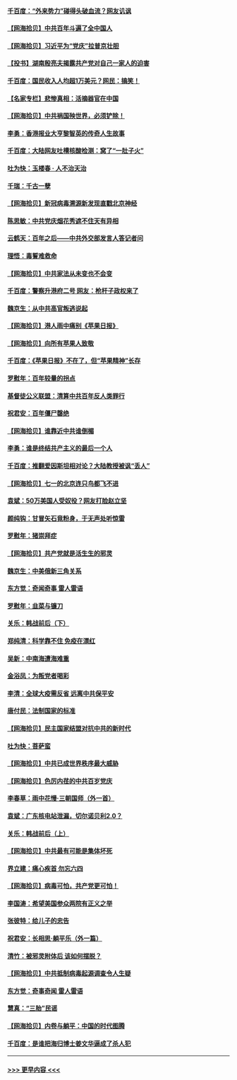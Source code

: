 #### [千百度：“外来势力”碰得头破血流？网友讥讽](../pages/nsc993/n13064878.md?t=07032151) 
#### [【网海拾贝】中共百年斗遍了全中国人](../pages/nsc993/n13060020.md?t=07032151) 
#### [【网海拾贝】习近平为“党庆”拉普京壮胆](../pages/nsc993/n13057781.md?t=07032151) 
#### [【投书】湖南殷亮夫揭露共产党对自己一家人的迫害](../pages/nsc993/n13057744.md?t=07032151) 
#### [千百度：国民收入人均超1万美元？网民：搞笑！](../pages/nsc993/n13057692.md?t=07032151) 
#### [【名家专栏】悲惨真相：活摘器官在中国](../pages/nsc993/n13056611.md?t=07032151) 
#### [【网海拾贝】中共祸国殃世界，必须铲除！](../pages/nsc993/n13056011.md?t=07032151) 
#### [李勇：香港报业大亨黎智英的传奇人生故事](../pages/nsc993/n13055258.md?t=07032151) 
#### [千百度：大陆网友吐槽核酸检测：窝了“一肚子火”](../pages/nsc993/n13055194.md?t=07032151) 
#### [吐为快：玉楼春 · 人不治天治](../pages/nsc993/n13054028.md?t=07032151) 
#### [千瑞：千古一孽](../pages/nsc993/n13054016.md?t=07032151) 
#### [【网海拾贝】新冠病毒溯源新发现直戳北京神经](../pages/nsc993/n13052425.md?t=07032151) 
#### [陈思敏：中共党庆烟花秀遮不住天有异相](../pages/nsc993/n13052020.md?t=07032151) 
#### [云鹤天：百年之后——中共外交部发言人答记者问](../pages/nsc993/n13051604.md?t=07032151) 
#### [理悟：毒誓难救命](../pages/nsc993/n13051601.md?t=07032151) 
#### [【网海拾贝】中共家法从未变也不会变](../pages/nsc993/n13050366.md?t=07032151) 
#### [千百度：警察升港府二号 网友：枪杆子政权来了](../pages/nsc993/n13050261.md?t=07032151) 
#### [魏京生：从中共高官叛逃说起](../pages/nsc993/n13048997.md?t=07032151) 
#### [【网海拾贝】港人雨中痛别《苹果日报》](../pages/nsc993/n13048941.md?t=07032151) 
#### [【网海拾贝】向所有苹果人致敬](../pages/nsc993/n13046795.md?t=07032151) 
#### [千百度：《苹果日报》不在了，但“苹果精神”长存](../pages/nsc993/n13046703.md?t=07032151) 
#### [罗慰年：百年较量的拐点](../pages/nsc993/n13046542.md?t=07032151) 
#### [基督徒公义联盟：清算中共百年反人类罪行](../pages/nsc993/n13046499.md?t=07032151) 
#### [祝君安：百年僵尸罄绝](../pages/nsc993/n13045595.md?t=07032151) 
#### [【网海拾贝】谁靠近中共谁倒楣](../pages/nsc993/n13044667.md?t=07032151) 
#### [李勇：谁是终结共产主义的最后一个人](../pages/nsc993/n13044397.md?t=07032151) 
#### [千百度：推翻爱因斯坦相对论？大陆教授被讽“丢人”](../pages/nsc993/n13043908.md?t=07032151) 
#### [【网海拾贝】七一的北京连只鸟都飞不进](../pages/nsc993/n13041377.md?t=07032151) 
#### [袁斌：50万美国人受奴役？网友打脸赵立坚](../pages/nsc993/n13041330.md?t=07032151) 
#### [颜纯钩：甘冒矢石竟粉身，于无声处听惊雷](../pages/nsc993/n13041140.md?t=07032151) 
#### [罗慰年：猪崇拜症](../pages/nsc993/n13041071.md?t=07032151) 
#### [【网海拾贝】共产党就是活生生的邪灵](../pages/nsc993/n13036627.md?t=07032151) 
#### [魏京生：中美俄新三角关系](../pages/nsc993/n13035986.md?t=07032151) 
#### [东方觉：奇闻奇事 雷人雷语](../pages/nsc993/n13035878.md?t=07032151) 
#### [罗慰年：韭菜与镰刀](../pages/nsc993/n13034374.md?t=07032151) 
#### [关乐：韩战前后（下）](../pages/nsc993/n13034113.md?t=07032151) 
#### [郑纯清：科学靠不住 免疫在漂红](../pages/nsc993/n13034093.md?t=07032151) 
#### [吴新：中南海遭海难重](../pages/nsc993/n13034084.md?t=07032151) 
#### [金浴凤：为叛党者喝彩](../pages/nsc993/n13034058.md?t=07032151) 
#### [李清：全球大疫需反省 远离中共保平安](../pages/nsc993/n13033784.md?t=07032151) 
#### [唐付民：法制国家的标准](../pages/nsc993/n13032944.md?t=07032151) 
#### [【网海拾贝】民主国家结盟对抗中共的新时代](../pages/nsc993/n13031717.md?t=07032151) 
#### [吐为快：菩萨蛮](../pages/nsc993/n13030033.md?t=07032151) 
#### [【网海拾贝】中共已成世界秩序最大威胁](../pages/nsc993/n13028138.md?t=07032151) 
#### [【网海拾贝】色厉内荏的中共百岁党庆](../pages/nsc993/n13025582.md?t=07032151) 
#### [李春草：雨中花慢‧三朝国师（外一首）](../pages/nsc993/n13025567.md?t=07032151) 
#### [袁斌：广东核电站泄漏，切尔诺贝利2.0？](../pages/nsc993/n13025475.md?t=07032151) 
#### [关乐：韩战前后（上）](../pages/nsc993/n13025387.md?t=07032151) 
#### [【网海拾贝】中共最有可能是集体坏死](../pages/nsc993/n13023101.md?t=07032151) 
#### [界立建：痛心疾首 勿忘六四](../pages/nsc993/n13022339.md?t=07032151) 
#### [【网海拾贝】病毒可怕，共产党更可怕！](../pages/nsc993/n13020728.md?t=07032151) 
#### [李国涛：希望美国参众两院有正义之举](../pages/nsc993/n13020674.md?t=07032151) 
#### [张彼特：给儿子的忠告](../pages/nsc993/n13018934.md?t=07032151) 
#### [祝君安：长相思‧躺平乐（外一篇）](../pages/nsc993/n13018923.md?t=07032151) 
#### [清竹：被邪灵附体后 该如何摆脱？](../pages/nsc993/n13018877.md?t=07032151) 
#### [【网海拾贝】中共抵制病毒起源调查令人生疑](../pages/nsc993/n13017785.md?t=07032151) 
#### [东方觉：奇事奇闻 雷人雷语](../pages/nsc993/n13017577.md?t=07032151) 
#### [慧真：“三胎”民谣](../pages/nsc993/n13017394.md?t=07032151) 
#### [【网海拾贝】内卷与躺平：中国的时代图腾](../pages/nsc993/n13016128.md?t=07032151) 
#### [千百度：是谁把海归博士姜文华逼成了杀人犯](../pages/nsc993/n13015218.md?t=07032151) 

----
#### [ >>> 更早内容 <<< ](../indexes/nsc993-earlier.md)
